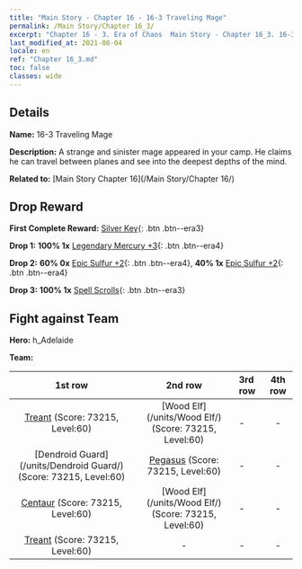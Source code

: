 ```yaml
---
title: "Main Story - Chapter 16 - 16-3 Traveling Mage"
permalink: /Main Story/Chapter 16_3/
excerpt: "Chapter 16 - 3. Era of Chaos  Main Story - Chapter 16_3. 16-3 Traveling Mage"
last_modified_at: 2021-08-04
locale: en
ref: "Chapter 16_3.md"
toc: false
classes: wide
---
```


## Details

 **Name:** 16-3 Traveling Mage

 **Description:** A strange and sinister mage appeared in your camp. He claims he can travel between planes and see into the deepest depths of the mind.

 **Related to:** [Main Story Chapter 16](/Main Story/Chapter 16/)

## Drop Reward

 **First Complete Reward:** [Silver Key](/Items/con_693/){: .btn .btn--era3}

 **Drop 1:** **100% 1x** [Legendary Mercury +3](/Items/mat_56/){: .btn .btn--era4}

 **Drop 2:** **60% 0x** [Epic Sulfur +2](/Items/mat_50/){: .btn .btn--era4}, **40% 1x** [Epic Sulfur +2](/Items/mat_50/){: .btn .btn--era4}

 **Drop 3:** **100% 1x** [Spell Scrolls](/Items/con_694/){: .btn .btn--era3}


## Fight against Team
 **Hero:** h_Adelaide

 **Team:**


  | 1st row | 2nd row | 3rd row | 4th row |
  |:----:|:----:|:----|:----:|
  | [Treant](/units/Treant/) (Score: 73215, Level:60)  | [Wood Elf](/units/Wood Elf/) (Score: 73215, Level:60)  | - | - |
  | [Dendroid Guard](/units/Dendroid Guard/) (Score: 73215, Level:60)  | [Pegasus](/units/Pegasus/) (Score: 73215, Level:60)  | - | - |
  | [Centaur](/units/Centaur/) (Score: 73215, Level:60)  | [Wood Elf](/units/Wood Elf/) (Score: 73215, Level:60)  | - | - |
  | [Treant](/units/Treant/) (Score: 73215, Level:60)  | - | - | - |


